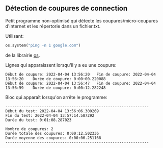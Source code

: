 ## Détection de coupures de connection

Petit programme non-optimisé qui détecte les coupures/micro-coupures d'internet et les répertorie dans un fichier.txt.

Utilisant:
```python
os.system("ping -n 1 google.com")
```
de la librairie [os](https://docs.python.org/3/library/os.html "librairie os").


Lignes qui apparaissent lorsqu'il y a eu une coupure:

    Début de coupure: 2022-04-04 13:56:20	Fin de coupure: 2022-04-04 13:56:20    Durée de coupure: 0:00:00.220088
    Début de coupure: 2022-04-04 13:56:47	Fin de coupure: 2022-04-04 13:56:59    Durée de coupure: 0:00:12.282248


Bloc qui apparaît lorsqu'on arrête le programme:

    ---------------------------------------------------------------
    Début du test: 2022-04-04 13:56:06.300269
    Fin du test: 2022-04-04 13:57:14.587292
    Durée du test: 0:01:08.287023

    Nombre de coupures: 2
    Durée totale des coupures: 0:00:12.502336
    Durée moyenne des coupures: 0:00:06.251168
    ---------------------------------------------------------------
